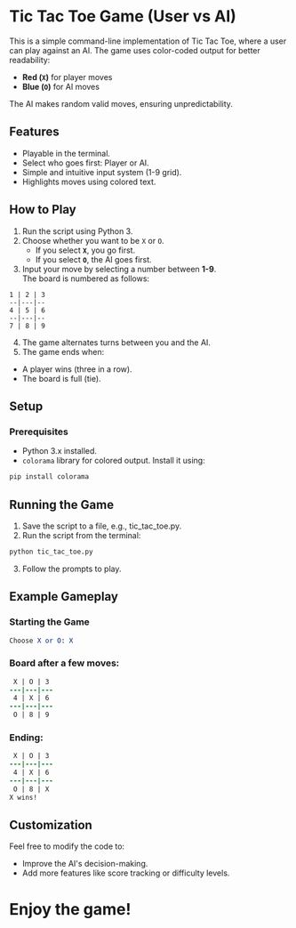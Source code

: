 # Tic Tac Toe Game (User vs AI)

This is a simple command-line implementation of Tic Tac Toe, where a user can play against an AI. The game uses color-coded output for better readability:  
- **Red (`X`)** for player moves  
- **Blue (`O`)** for AI moves  

The AI makes random valid moves, ensuring unpredictability.

## Features
- Playable in the terminal.
- Select who goes first: Player or AI.
- Simple and intuitive input system (1-9 grid).
- Highlights moves using colored text.

## How to Play

1. Run the script using Python 3.
2. Choose whether you want to be `X` or `O`.  
   - If you select **`X`**, you go first.
   - If you select **`O`**, the AI goes first.
3. Input your move by selecting a number between **1-9**.  
   The board is numbered as follows:
```
1 | 2 | 3
--|---|--
4 | 5 | 6
--|---|--
7 | 8 | 9
```

4. The game alternates turns between you and the AI.
5. The game ends when:
- A player wins (three in a row).
- The board is full (tie).

## Setup

### Prerequisites
- Python 3.x installed.
- `colorama` library for colored output. Install it using:

```bash
pip install colorama
```

## Running the Game
1. Save the script to a file, e.g., tic_tac_toe.py.
2. Run the script from the terminal:

```bash
python tic_tac_toe.py
```

3. Follow the prompts to play.

## Example Gameplay

### Starting the Game
```mathematica
Choose X or O: X
```
### Board after a few moves:
```diff
 X | O | 3
---|---|---
 4 | X | 6
---|---|---
 O | 8 | 9
```

### Ending:
```diff
 X | O | 3
---|---|---
 4 | X | 6
---|---|---
 O | 8 | X
X wins!
```

## Customization
Feel free to modify the code to:
  - Improve the AI's decision-making.
  - Add more features like score tracking or difficulty levels.

    
# Enjoy the game!
